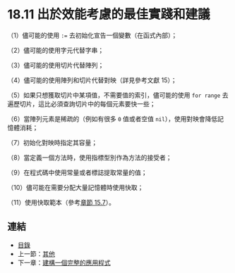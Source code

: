 # 18.11 出於效能考慮的最佳實踐和建議

（1）儘可能的使用 `:=` 去初始化宣告一個變數（在函式內部）；

（2）儘可能的使用字元代替字串；

（3）儘可能的使用切片代替陣列；

（4）儘可能的使用陣列和切片代替對映（詳見參考文獻 15）；

（5）如果只想獲取切片中某項值，不需要值的索引，儘可能的使用 `for range` 去遍歷切片，這比必須查詢切片中的每個元素要快一些；

（6）當陣列元素是稀疏的（例如有很多 `0` 值或者空值 `nil`），使用對映會降低記憶體消耗；

（7）初始化對映時指定其容量；

（8）當定義一個方法時，使用指標型別作為方法的接受者；

（9）在程式碼中使用常量或者標誌提取常量的值；

（10）儘可能在需要分配大量記憶體時使用快取；

（11）使用快取範本（參考[章節 15.7](15.7.md)）。



## 連結

- [目錄](directory.md)
- 上一節：[其他](18.10.md)
- 下一章：[建構一個完整的應用程式](19.0.md)
